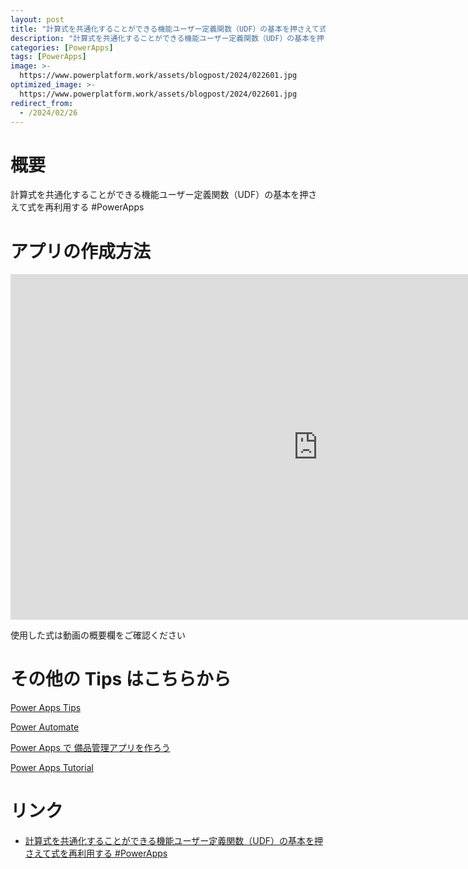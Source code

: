 ```yaml
---
layout: post
title: "計算式を共通化することができる機能ユーザー定義関数（UDF）の基本を押さえて式を再利用する #PowerApps"
description: "計算式を共通化することができる機能ユーザー定義関数（UDF）の基本を押さえて式を再利用する #PowerAppsを動画で分かりやすく解説"
categories: [PowerApps]
tags: [PowerApps]
image: >-
  https://www.powerplatform.work/assets/blogpost/2024/022601.jpg
optimized_image: >-
  https://www.powerplatform.work/assets/blogpost/2024/022601.jpg
redirect_from:
  - /2024/02/26
---
```



#  概要

計算式を共通化することができる機能ユーザー定義関数（UDF）の基本を押さえて式を再利用する #PowerApps


# アプリの作成方法

<iframe width="983" height="553" src="https://www.youtube.com/embed/02O7bSYKDHE" title="YouTube video player" frameborder="0" allow="accelerometer; autoplay; clipboard-write; encrypted-media; gyroscope; picture-in-picture" allowfullscreen></iframe>


使用した式は動画の概要欄をご確認ください


# その他の Tips はこちらから

[Power Apps Tips](https://www.youtube.com/watch?v=VrAQf3JQ7yM&list=PLVhFi1fb3DqakSLVMn22DDcySXh9jtzi- )


[Power Automate](https://www.youtube.com/watch?v=-YnJYT0ASEM&list=PLVhFi1fb3Dqbzic6GieqnLFgD3aTj-eHA)


[Power Apps で 備品管理アプリを作ろう](https://www.youtube.com/playlist?list=PLVhFi1fb3DqZM3HKb8Hea6XEL96990Fyn)


[Power Apps Tutorial](https://www.youtube.com/playlist?list=PLVhFi1fb3DqalxpL974VvAJvV4iWoSbe_)


# リンク


- [計算式を共通化することができる機能ユーザー定義関数（UDF）の基本を押さえて式を再利用する #PowerApps](https://www.youtube.com/watch?v=02O7bSYKDHE)

